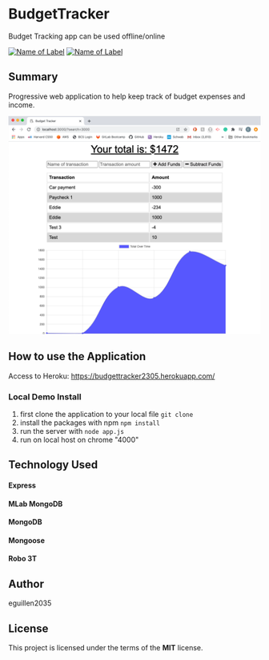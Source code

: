 # BudgetTracker
 Budget Tracking app can be used offline/online
 
[![Name of Label](https://img.shields.io/badge/Javascript-JS-blue.svg)](https://www.w3schools.com/Js/)
[![Name of Label](https://img.shields.io/badge/Node.js-Node-green.svg)](https://nodejs.org/en/)


## Summary

Progressive web application to help keep track of budget expenses and income.


![Screenshot](https://github.com/eguillen2305/BudgetTracker/blob/master/Screenshots/Screenshot1.png)


## How to use the Application

Access to Heroku:
https://budgettracker2305.herokuapp.com/


### Local Demo Install
1. first clone the application to your local file
`git clone`
2. install the packages with npm `npm install`
3. run the server with `node app.js`
4. run on local host on chrome "4000"

## Technology Used

#### Express
#### MLab MongoDB
#### MongoDB
#### Mongoose
#### Robo 3T

## Author
eguillen2035

## License
This project is licensed under the terms of the **MIT** license.

